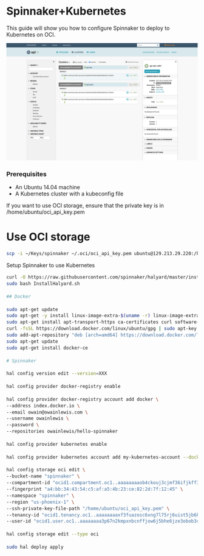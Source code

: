 # Spinnaker+Kubernetes

This guide will show you how to configure Spinnaker to deploy to Kubernetes on OCI.

![](images/kube.png)

### Prerequisites 

* An Ubuntu 14.04 machine
* A Kubernetes cluster with a kubeconfig file

If you want to use OCI storage, ensure that the private key is in /home/ubuntu/oci_api_key.pem

# Use OCI storage

```bash
scp -i ~/Keys/spinnaker ~/.oci/oci_api_key.pem ubuntu@129.213.29.220:/home/ubuntu/
```

Setup Spinnaker to use Kubernetes

```bash
curl -O https://raw.githubusercontent.com/spinnaker/halyard/master/install/stable/InstallHalyard.sh
sudo bash InstallHalyard.sh

## Docker

sudo apt-get update
sudo apt-get -y install linux-image-extra-$(uname -r) linux-image-extra-virtual
sudo apt-get install apt-transport-https ca-certificates curl software-properties-common 
curl -fsSL https://download.docker.com/linux/ubuntu/gpg | sudo apt-key add -
sudo add-apt-repository "deb [arch=amd64] https://download.docker.com/linux/ubuntu $(lsb_release -cs) stable" 
sudo apt-get update
sudo apt-get install docker-ce   

# Spinnaker

hal config version edit --version=XXX

hal config provider docker-registry enable

hal config provider docker-registry account add docker \
--address index.docker.io \
--email owain@owainlewis.com \
--username owainlewis \
--password \
--repositories owainlewis/hello-spinnaker

hal config provider kubernetes enable

hal config provider kubernetes account add my-kubernetes-account --docker-registries=docker

hal config storage oci edit \
--bucket-name "spinnaker" \
--compartment-id "ocid1.compartment.oc1..aaaaaaaaob4ckouj3cjmf36ifjkff33wvln5fnnarumafqzpqq7tmbig2n5q" \
--fingerprint "a4:bb:34:43:54:c5:af:a5:4b:23:ce:82:2d:7f:12:45" \
--namespace "spinnaker" \
--region "us-phoenix-1" \
--ssh-private-key-file-path "/home/ubuntu/oci_api_key.pem" \
--tenancy-id "ocid1.tenancy.oc1..aaaaaaaaxf3fuazosc6xng7l75rj6uist5jb6ken64t3qltimxnkymddqbma" \
--user-id "ocid1.user.oc1..aaaaaaaa3p67n2kmpxnbcnffjow6j5bhe6jze3obob3cjdctfftyfd4zou2q"

hal config storage edit --type oci

sudo hal deploy apply
```
